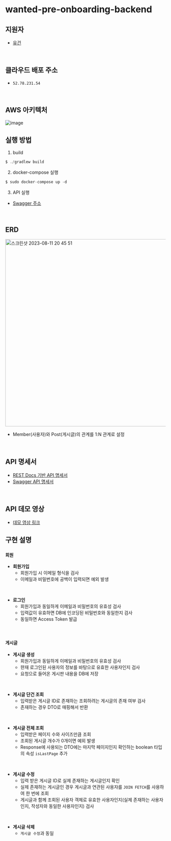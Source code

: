 # wanted-pre-onboarding-backend

## 지원자
- [유건](https://github.com/youKeon)

<br>

## 클라우드 배포 주소
- `52.78.231.54`

<br>

## AWS 아키텍처
![image](https://github.com/youKeon/wanted-pre-onboarding-backend/assets/96862049/6de8014a-b578-4e9b-91e2-c44f2b4b9138)

## 실행 방법
1. build
```java
$ ./gradlew build
```

2. docker-compose 실행
```java
$ sudo docker-compose up -d
```

3. API 실행
- [Swagger 주소](http://52.78.231.54:8080/swagger-ui/index.html#/)

<br>

## ERD
<img width="587" alt="스크린샷 2023-08-11 20 45 51" src="https://github.com/youKeon/wanted-pre-onboarding-backend/assets/96862049/e929cbbf-b6f3-4a04-bf47-d79d522d8e2b">

- Member(사용자)와 Post(게시글)의 관계를 1:N 관계로 설정

<br>

## API 명세서
- [REST Docs 기반 API 명세서](http://52.78.231.54:8080/)
- [Swagger API 명세서](http://52.78.231.54:8080/swagger-ui/index.html#/)
<br>

## API 데모 영상
- [데모 영상 링크](https://drive.google.com/file/d/1qNj_g4l32fO5qa7R-gRkkag5dxfTZQZ-/view?usp=drive_link)

## 구현 설명
### `회원`

- **회원가입**
  - 회원가입 시 이메일 형식을 검사
  - 이메일과 비밀번호에 공백이 입력되면 예외 발생

<br>

- **로그인**
    - 회원가입과 동일하게 이메일과 비밀번호의 유효성 검사
    - 입력값이 유효하면 DB에 인코딩된 비밀번호와 동일한지 검사
    - 동일하면 Access Token 발급

<br>

### `게시글`
- **게시글 생성**
    - 회원가입과 동일하게 이메일과 비밀번호의 유효성 검사
    - 햔재 로그인된 사용자의 정보를 바탕으로 유효한 사용자인지 검사
    - 요청으로 들어온 게시판 내용을 DB에 저장

<br>

- **게시글 단건 조회**
  - 입력받은 게시글 ID로 존재하는 조회하려는 게시글의 존재 여부 검사
  - 존재하는 경우 DTO로 매핑해서 반환

<br>

- **게시글 전체 조회**
  - 입력받은 페이지 수와 사이즈만큼 조회
  - 조회된 게시글 개수가 0개이면 예외 발생
  - Response에 사용되는 DTO에는 마지막 페이지인지 확인하는 boolean 타입의 속성 `isLastPage` 추가

<br>

- **게시글 수정**
  - 입력 받은 게시글 ID로 실제 존재하는 게시글인지 확인
  - 실제 존재하는 게시글인 경우 게시글과 연관된 사용자를 `JOIN FETCH`를 사용하여 한 번에 조회
  - 게시글과 함께 조회된 사용자 객체로 유효한 사용자인지(실제 존재하는 사용자인지, 작성자와 동일한 사용자인지) 검사

<br>

- **게시글 삭제**
  - `게시글 수정`과 동일
